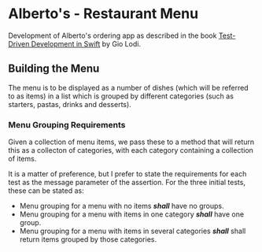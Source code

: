 #  Alberto's - Restaurant Menu

Development of Alberto's ordering app as described in the book 
[Test-Driven Development in Swift](https://tddinswift.com) by Gio Lodi.

## Building the Menu

The menu is to be displayed as a number of dishes (which will be referred to as 
items) in a list which is grouped by different categories (such as starters, 
pastas, drinks and desserts).

### Menu Grouping Requirements

Given a collection of menu items, we pass these to a method that will return 
this as a collecton of categories, with each category containing a collection 
of items.

It is a matter of preference, but I prefer to state the requirements for each 
test as the message parameter of the assertion. For the three initial tests, 
these can be stated as:

* Menu grouping for a menu with no items _**shall**_ have no groups.
* Menu grouping for a menu with items in one category _**shall**_ have one 
group.
* Menu grouping for a menu with items in several categories _**shall**_ shall 
return items grouped by those categories. 
